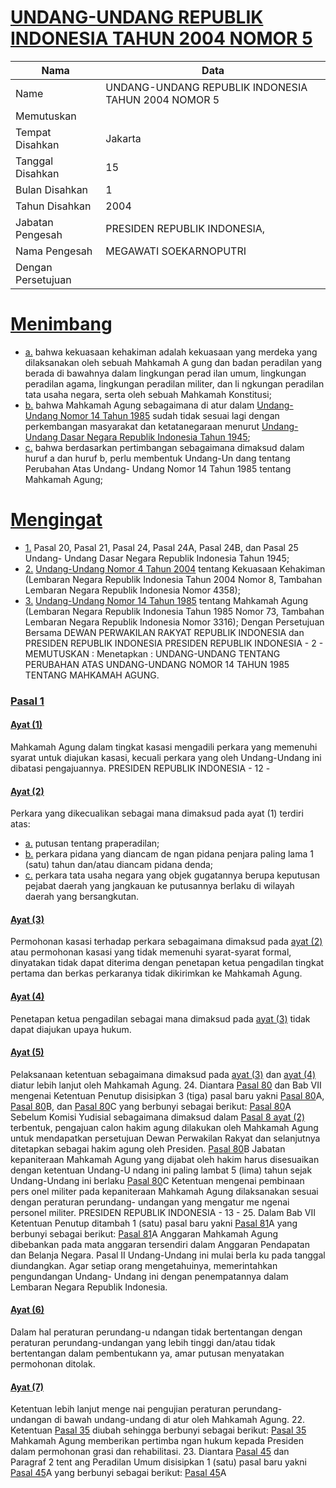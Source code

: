 # [UNDANG-UNDANG REPUBLIK INDONESIA TAHUN 2004 NOMOR 5](http://example.org/legal/document/uu/2004/5)

| Nama | Data |
| ------ | ----- |
|Name|UNDANG-UNDANG REPUBLIK INDONESIA TAHUN 2004 NOMOR 5|
|Memutuskan||
|Tempat Disahkan|Jakarta|
|Tanggal Disahkan|15|
|Bulan Disahkan|1|
|Tahun Disahkan|2004|
|Jabatan Pengesah|PRESIDEN REPUBLIK INDONESIA,|
|Nama Pengesah|MEGAWATI SOEKARNOPUTRI|
|Dengan Persetujuan||
# [Menimbang](http://example.org/legal/document/uu/2004/5/menimbang)

* [a.](http://example.org/legal/document/uu/2004/5/menimbang/point/a) bahwa kekuasaan kehakiman adalah kekuasaan yang merdeka yang dilaksanakan oleh sebuah Mahkamah A gung dan badan peradilan yang berada di bawahnya dalam lingkungan perad ilan umum, lingkungan peradilan agama, lingkungan peradilan militer, dan li ngkungan peradilan tata usaha negara, serta oleh sebuah Mahkamah Konstitusi;
* [b.](http://example.org/legal/document/uu/2004/5/menimbang/point/b) bahwa Mahkamah Agung sebagaimana di atur dalam [Undang-Undang Nomor 14 Tahun 1985](http://example.org/legal/document/uu/1985/14) sudah tidak sesuai lagi dengan perkembangan masyarakat dan ketatanegaraan menurut [Undang-Undang Dasar Negara Republik Indonesia Tahun 1945](http://example.org/legal/document/uu);
* [c.](http://example.org/legal/document/uu/2004/5/menimbang/point/c) bahwa berdasarkan pertimbangan sebagaimana dimaksud dalam huruf a dan huruf b, perlu membentuk Undang-Un dang tentang Perubahan Atas Undang- Undang Nomor 14 Tahun 1985 tentang Mahkamah Agung;
# [Mengingat](http://example.org/legal/document/uu/2004/5/mengingat)

* [1.](http://example.org/legal/document/uu/2004/5/mengingat/point/0001) Pasal 20, Pasal 21, Pasal 24, Pasal 24A, Pasal 24B, dan Pasal 25 Undang- Undang Dasar Negara Republik Indonesia Tahun 1945;
* [2.](http://example.org/legal/document/uu/2004/5/mengingat/point/0002) [Undang-Undang Nomor 4 Tahun 2004](http://example.org/legal/document/uu/2004/4) tentang Kekuasaan Kehakiman (Lembaran Negara Republik Indonesia Tahun 2004 Nomor 8, Tambahan Lembaran Negara Republik Indonesia Nomor 4358);
* [3.](http://example.org/legal/document/uu/2004/5/mengingat/point/0003) [Undang-Undang Nomor 14 Tahun 1985](http://example.org/legal/document/uu/1985/14) tentang Mahkamah Agung (Lembaran Negara Republik Indonesia Tahun 1985 Nomor 73, Tambahan Lembaran Negara Republik Indonesia Nomor 3316); Dengan Persetujuan Bersama DEWAN PERWAKILAN RAKYAT REPUBLIK INDONESIA dan PRESIDEN REPUBLIK INDONESIA PRESIDEN REPUBLIK INDONESIA - 2 - MEMUTUSKAN : Menetapkan : UNDANG-UNDANG TENTANG PERUBAHAN ATAS UNDANG-UNDANG NOMOR 14 TAHUN 1985 TENTANG MAHKAMAH AGUNG.

### [Pasal 1](http://example.org/legal/document/uu/2004/5/pasal/0001)

#### [Ayat (1)](http://example.org/legal/document/uu/2004/5/pasal/0001/version/20040115/ayat/0001)
Mahkamah Agung dalam tingkat kasasi mengadili perkara yang memenuhi syarat untuk diajukan kasasi, kecuali perkara yang oleh Undang-Undang ini dibatasi pengajuannya. PRESIDEN REPUBLIK INDONESIA - 12 -

#### [Ayat (2)](http://example.org/legal/document/uu/2004/5/pasal/0001/version/20040115/ayat/0002)
Perkara yang dikecualikan sebagai mana dimaksud pada ayat (1) terdiri atas:
* [a.](http://example.org/legal/document/uu/2004/5/pasal/0001/version/20040115/ayat/0002/point/a) putusan tentang praperadilan;
* [b.](http://example.org/legal/document/uu/2004/5/pasal/0001/version/20040115/ayat/0002/point/b) perkara pidana yang diancam de ngan pidana penjara paling lama 1 (satu) tahun dan/atau diancam pidana denda;
* [c.](http://example.org/legal/document/uu/2004/5/pasal/0001/version/20040115/ayat/0002/point/c) perkara tata usaha negara yang objek gugatannya berupa keputusan pejabat daerah yang jangkauan ke putusannya berlaku di wilayah daerah yang bersangkutan.

#### [Ayat (3)](http://example.org/legal/document/uu/2004/5/pasal/0001/version/20040115/ayat/0003)
Permohonan kasasi terhadap perkara sebagaimana dimaksud pada [ayat (2)](http://example.org/legal/document/uu/2004/5/pasal/0001/version/20040115/ayat/0002) atau permohonan kasasi yang tidak memenuhi syarat-syarat formal, dinyatakan tidak dapat diterima dengan penetapan ketua pengadilan tingkat pertama dan berkas perkaranya tidak dikirimkan ke Mahkamah Agung.

#### [Ayat (4)](http://example.org/legal/document/uu/2004/5/pasal/0001/version/20040115/ayat/0004)
Penetapan ketua pengadilan sebagai mana dimaksud pada [ayat (3)](http://example.org/legal/document/uu/2004/5/pasal/0001/version/20040115/ayat/0003) tidak dapat diajukan upaya hukum.

#### [Ayat (5)](http://example.org/legal/document/uu/2004/5/pasal/0001/version/20040115/ayat/0005)
Pelaksanaan ketentuan sebagaimana dimaksud pada [ayat (3)](http://example.org/legal/document/uu/2004/5/pasal/0001/version/20040115/ayat/0003) dan [ayat (4)](http://example.org/legal/document/uu/2004/5/pasal/0001/version/20040115/ayat/0004) diatur lebih lanjut oleh Mahkamah Agung. 24. Diantara [Pasal 80](http://example.org/legal/document/uu/2004/5/pasal/0080) dan Bab VII mengenai Ketentuan Penutup disisipkan 3 (tiga) pasal baru yakni [Pasal 80](http://example.org/legal/document/uu/2004/5/pasal/0080)A, [Pasal 80](http://example.org/legal/document/uu/2004/5/pasal/0080)B, dan [Pasal 80](http://example.org/legal/document/uu/2004/5/pasal/0080)C yang berbunyi sebagai berikut: [Pasal 80](http://example.org/legal/document/uu/2004/5/pasal/0080)A Sebelum Komisi Yudisial sebagaimana dimaksud dalam [Pasal 8 ayat (2)](http://example.org/legal/document/uu/2004/5/pasal/0001/version/20040115/ayat/0002) terbentuk, pengajuan calon hakim agung dilakukan oleh Mahkamah Agung untuk mendapatkan persetujuan Dewan Perwakilan Rakyat dan selanjutnya ditetapkan sebagai hakim agung oleh Presiden. [Pasal 80](http://example.org/legal/document/uu/2004/5/pasal/0080)B Jabatan kepaniteraan Mahkamah Agung yang dijabat oleh hakim harus disesuaikan dengan ketentuan Undang-U ndang ini paling lambat 5 (lima) tahun sejak Undang-Undang ini berlaku [Pasal 80](http://example.org/legal/document/uu/2004/5/pasal/0080)C Ketentuan mengenai pembinaan pers onel militer pada kepaniteraan Mahkamah Agung dilaksanakan sesuai dengan peraturan perundang- undangan yang mengatur me ngenai personel militer. PRESIDEN REPUBLIK INDONESIA - 13 - 25. Dalam Bab VII Ketentuan Penutup ditambah 1 (satu) pasal baru yakni [Pasal 81](http://example.org/legal/document/uu/2004/5/pasal/0081)A yang berbunyi sebagai berikut: [Pasal 81](http://example.org/legal/document/uu/2004/5/pasal/0081)A Anggaran Mahkamah Agung dibebankan pada mata anggaran tersendiri dalam Anggaran Pendapatan dan Belanja Negara. Pasal II Undang-Undang ini mulai berla ku pada tanggal diundangkan. Agar setiap orang mengetahuinya, memerintahkan pengundangan Undang- Undang ini dengan penempatannya dalam Lembaran Negara Republik Indonesia.

#### [Ayat (6)](http://example.org/legal/document/uu/2004/5/pasal/0001/version/20040115/ayat/0006)
Dalam hal peraturan perundang-u ndangan tidak bertentangan dengan peraturan perundang-undangan yang lebih tinggi dan/atau tidak bertentangan dalam pembentukann ya, amar putusan menyatakan permohonan ditolak.

#### [Ayat (7)](http://example.org/legal/document/uu/2004/5/pasal/0001/version/20040115/ayat/0007)
Ketentuan lebih lanjut menge nai pengujian peraturan perundang- undangan di bawah undang-undang di atur oleh Mahkamah Agung. 22. Ketentuan [Pasal 35](http://example.org/legal/document/uu/2004/5/pasal/0035) diubah sehingga berbunyi sebagai berikut: [Pasal 35](http://example.org/legal/document/uu/2004/5/pasal/0035) Mahkamah Agung memberikan pertimba ngan hukum kepada Presiden dalam permohonan grasi dan rehabilitasi. 23. Diantara [Pasal 45](http://example.org/legal/document/uu/2004/5/pasal/0045) dan Paragraf 2 tent ang Peradilan Umum disisipkan 1 (satu) pasal baru yakni [Pasal 45](http://example.org/legal/document/uu/2004/5/pasal/0045)A yang berbunyi sebagai berikut: [Pasal 45](http://example.org/legal/document/uu/2004/5/pasal/0045)A
